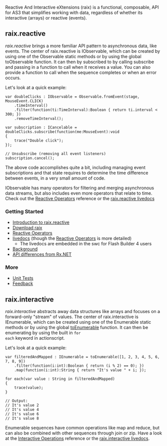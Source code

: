 Reactive And Interactive eXtensions (raix) is a functional, composable, API for AS3 that simplifies working with data, regardless of whether its interactive (arrays) or reactive (events).

## raix.reactive

_raix.reactive_ brings a more familiar API pattern to asynchronous data, like events. The center of raix.reactive is IObservable, which can be created by using one of the Observable static methods or by using the global toObservable function. It can then by subscribed to by calling subscribe and passing in a function to call when it receives a value. You can also provide a function to call when the sequence completes or when an error occurs.

Let's look at a quick example:

    var doubleClicks : IObservable = Observable.fromEvent(stage, MouseEvent.CLICK)
        .timeInterval()
        .filter(function(ti:TimeInterval):Boolean { return ti.interval < 300; })
        .removeTimeInterval();
    
    var subscription : ICancelable = doubleClicks.subscribe(function(me:MouseEvent):void
    {
        trace("Double click");
    });

    // Unsubscribe (removing all event listeners)
    subscription.cancel();

The above code accomplishes quite a bit, including managing event subscriptions and that state requires to determine the time difference between events, in a very small amount of code.

IObservable has many operators for filtering and merging asynchronous data streams, but also includes even more operators that relate to time. Check out the [Reactive Operators](https://github.com/richardszalay/raix/wiki/Reactive-Operators) reference or the [raix.reactive livedocs](http://richardszalay.github.com/raix/livedocs/raix/reactive/package-detail.html)

### Getting Started

* [Introduction to raix.reactive](https://github.com/richardszalay/raix/wiki/Introduction-to-raix.reactive)
* [Download raix](http://github.com/richardszalay/raix/downloads)
* [Reactive Operators](https://github.com/richardszalay/raix/wiki/Reactive-Operators)
* [livedocs](http://richardszalay.github.com/raix/livedocs/index.html) (though the [Reactive Operators](https://github.com/richardszalay/raix/wiki/Reactive-Operators) is more detailed)
    * The livedocs are embedded in the swc for Flash Builder 4 users
* [Background](https://github.com/richardszalay/raix/wiki/Background)
* [API differences from Rx.NET](https://github.com/richardszalay/raix/wiki/Changes-from-Rx)

### More

* [Unit Tests](http://richardszalay.github.com/raix/tests/index.htm)
* [Feedback](https://github.com/richardszalay/raix/wiki/Feedback)

## raix.interactive

_raix.interactive_ abstracts away data structures like arrays and focuses on a forward-only "stream" of values. The center of raix.interactive is IEnumerable, which can be created using one of the Enumerable static methods or by using the global [toEnumerable](https://github.com/richardszalay/raix/wiki/toEnumerable) function. It can then be enumerating by using the built in <code>for each</code> keyword in actionscript.

Let's look at a quick example:

    var filteredAndMapped : IEnumerable = toEnumerable([1, 2, 3, 4, 5, 6, 7, 8, 9])
        .filter(function(i:int):Boolean { return (i % 2) == 0); })
        .map(function(i:int):String { return "It's value " + i; });
    
    for each(var value : String in filteredAndMapped)
    {
        trace(value);
    }

    // Output:
    // It's value 2
    // It's value 4
    // It's value 6
    // It's value 8

Enumerable sequences have common operations like map and reduce, but can also be combined with other sequences through join or zip. Have a look at the [Interactive Operations](http://github.com/richardszalay/raix/wiki/Interactive-Operations) reference or the [raix.interactive livedocs](http://richardszalay.github.com/raix/livedocs/raix/interactive/package-detail.html).


